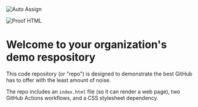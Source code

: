 ![Auto Assign](https://github.com/GamuIT/demo-repository/actions/workflows/auto-assign.yml/badge.svg)

![Proof HTML](https://github.com/GamuIT/demo-repository/actions/workflows/proof-html.yml/badge.svg)

# Welcome to your organization's demo respository
This code repository (or "repo") is designed to demonstrate the best GitHub has to offer with the least amount of noise.

The repo includes an `index.html` file (so it can render a web page), two GitHub Actions workflows, and a CSS stylesheet dependency.
